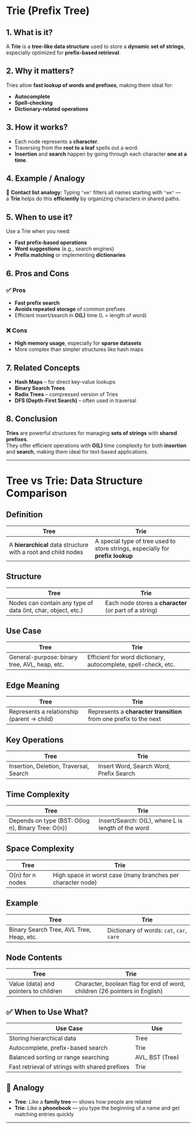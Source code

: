 # Trie (Prefix Tree)

## 1. What is it?
A **Trie** is a **tree-like data structure** used to store a **dynamic set of strings**, especially optimized for **prefix-based retrieval**.

## 2. Why it matters?
Tries allow **fast lookup of words and prefixes**, making them ideal for:
- **Autocomplete**
- **Spell-checking**
- **Dictionary-related operations**

## 3. How it works?
- Each node represents a **character**.
- Traversing from the **root to a leaf** spells out a word.
- **Insertion** and **search** happen by going through each character **one at a time**.

## 4. Example / Analogy
📱 **Contact list analogy**:
Typing `"em"` filters all names starting with `"em"` —  
a **Trie** helps do this **efficiently** by organizing characters in shared paths.

## 5. When to use it?
Use a Trie when you need:
- **Fast prefix-based operations**
- **Word suggestions** (e.g., search engines)
- **Prefix matching** or implementing **dictionaries**

## 6. Pros and Cons

### ✅ Pros
- **Fast prefix search**
- **Avoids repeated storage** of common prefixes
- Efficient insert/search in **O(L)** time (L = length of word)

### ❌ Cons
- **High memory usage**, especially for **sparse datasets**
- More complex than simpler structures like hash maps

## 7. Related Concepts
- **Hash Maps** – for direct key-value lookups
- **Binary Search Trees**
- **Radix Trees** – compressed version of Tries
- **DFS (Depth-First Search)** – often used in traversal

## 8. Conclusion
**Tries** are powerful structures for managing **sets of strings** with **shared prefixes**.  
They offer efficient operations with **O(L)** time complexity for both **insertion** and **search**, making them ideal for text-based applications.

---

# Tree vs Trie: Data Structure Comparison

## Definition

| **Tree** | **Trie** |
|----------|----------|
| A **hierarchical** data structure with a root and child nodes | A special type of tree used to store strings, especially for **prefix lookup** |

## Structure

| **Tree** | **Trie** |
|----------|----------|
| Nodes can contain any type of data (int, char, object, etc.) | Each node stores a **character** (or part of a string) |

## Use Case

| **Tree** | **Trie** |
|----------|----------|
| General-purpose: binary tree, AVL, heap, etc. | Efficient for word dictionary, autocomplete, spell-check, etc. |

## Edge Meaning

| **Tree** | **Trie** |
|----------|----------|
| Represents a relationship (parent → child) | Represents a **character transition** from one prefix to the next |

## Key Operations

| **Tree** | **Trie** |
|----------|----------|
| Insertion, Deletion, Traversal, Search | Insert Word, Search Word, Prefix Search |

## Time Complexity

| **Tree** | **Trie** |
|----------|----------|
| Depends on type (BST: O(log n), Binary Tree: O(n)) | Insert/Search: O(L), where L is length of the word |

## Space Complexity

| **Tree** | **Trie** |
|----------|----------|
| O(n) for n nodes | High space in worst case (many branches per character node) |

## Example

| **Tree** | **Trie** |
|----------|----------|
| Binary Search Tree, AVL Tree, Heap, etc. | Dictionary of words: `cat`, `car`, `care` |

## Node Contents

| **Tree** | **Trie** |
|----------|----------|
| Value (data) and pointers to children | Character, boolean flag for end of word, children (26 pointers in English) |

## ✅ When to Use What?

| **Use Case** | **Use** |
|--------------|---------|
| Storing hierarchical data | Tree |
| Autocomplete, prefix-based search | Trie |
| Balanced sorting or range searching | AVL, BST (Tree) |
| Fast retrieval of strings with shared prefixes | Trie |

## 🔁 Analogy

- **Tree**: Like a **family tree** — shows how people are related
- **Trie**: Like a **phonebook** — you type the beginning of a name and get matching entries quickly

---
